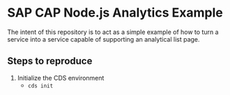 # SAP CAP Node.js Analytics Example

The intent of this repository is to act as a simple example of how to turn a service into a service capable of supporting an analytical list page.

## Steps to reproduce
1. Initialize the CDS environment
    - `cds init`


